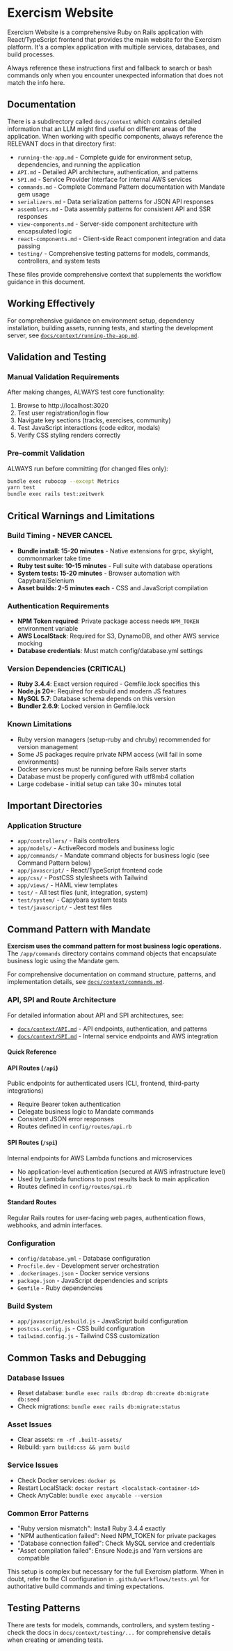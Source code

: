 # Exercism Website

Exercism Website is a comprehensive Ruby on Rails application with React/TypeScript frontend that provides the main website for the Exercism platform. It's a complex application with multiple services, databases, and build processes.

Always reference these instructions first and fallback to search or bash commands only when you encounter unexpected information that does not match the info here.

## Documentation

There is a subdirectory called `docs/context` which contains detailed information that an LLM might find useful on different areas of the application. When working with specific components, always reference the RELEVANT docs in that directory first:

- `running-the-app.md` - Complete guide for environment setup, dependencies, and running the application
- `API.md` - Detailed API architecture, authentication, and patterns
- `SPI.md` - Service Provider Interface for internal AWS services
- `commands.md` - Complete Command Pattern documentation with Mandate gem usage
- `serializers.md` - Data serialization patterns for JSON API responses
- `assemblers.md` - Data assembly patterns for consistent API and SSR responses
- `view-components.md` - Server-side component architecture with encapsulated logic
- `react-components.md` - Client-side React component integration and data passing
- `testing/` - Comprehensive testing patterns for models, commands, controllers, and system tests

These files provide comprehensive context that supplements the workflow guidance in this document.

## Working Effectively

For comprehensive guidance on environment setup, dependency installation, building assets, running tests, and starting the development server, see [`docs/context/running-the-app.md`](docs/context/running-the-app.md).

## Validation and Testing

### Manual Validation Requirements

After making changes, ALWAYS test core functionality:

1. Browse to http://localhost:3020
2. Test user registration/login flow
3. Navigate key sections (tracks, exercises, community)
4. Test JavaScript interactions (code editor, modals)
5. Verify CSS styling renders correctly

### Pre-commit Validation

ALWAYS run before committing (for changed files only):

```bash
bundle exec rubocop --except Metrics
yarn test
bundle exec rails test:zeitwerk
```

## Critical Warnings and Limitations

### Build Timing - NEVER CANCEL

- **Bundle install: 15-20 minutes** - Native extensions for grpc, skylight, commonmarker take time
- **Ruby test suite: 10-15 minutes** - Full suite with database operations
- **System tests: 15-20 minutes** - Browser automation with Capybara/Selenium
- **Asset builds: 2-5 minutes each** - CSS and JavaScript compilation

### Authentication Requirements

- **NPM Token required**: Private package access needs `NPM_TOKEN` environment variable
- **AWS LocalStack**: Required for S3, DynamoDB, and other AWS service mocking
- **Database credentials**: Must match config/database.yml settings

### Version Dependencies (CRITICAL)

- **Ruby 3.4.4**: Exact version required - Gemfile.lock specifies this
- **Node.js 20+**: Required for esbuild and modern JS features
- **MySQL 5.7**: Database schema depends on this version
- **Bundler 2.6.9**: Locked version in Gemfile.lock

### Known Limitations

- Ruby version managers (setup-ruby and chruby) recommended for version management
- Some JS packages require private NPM access (will fail in some environments)
- Docker services must be running before Rails server starts
- Database must be properly configured with utf8mb4 collation
- Large codebase - initial setup can take 30+ minutes total

## Important Directories

### Application Structure

- `app/controllers/` - Rails controllers
- `app/models/` - ActiveRecord models and business logic
- `app/commands/` - Mandate command objects for business logic (see Command Pattern below)
- `app/javascript/` - React/TypeScript frontend code
- `app/css/` - PostCSS stylesheets with Tailwind
- `app/views/` - HAML view templates
- `test/` - All test files (unit, integration, system)
- `test/system/` - Capybara system tests
- `test/javascript/` - Jest test files

## Command Pattern with Mandate

**Exercism uses the command pattern for most business logic operations.** The `/app/commands` directory contains command objects that encapsulate business logic using the Mandate gem.

For comprehensive documentation on command structure, patterns, and implementation details, see [`docs/context/commands.md`](docs/context/commands.md).

### API, SPI and Route Architecture

For detailed information about API and SPI architectures, see:

- [`docs/context/API.md`](docs/context/API.md) - API endpoints, authentication, and patterns
- [`docs/context/SPI.md`](docs/context/SPI.md) - Internal service endpoints and AWS integration

#### Quick Reference

#### API Routes (`/api`)

Public endpoints for authenticated users (CLI, frontend, third-party integrations)

- Require Bearer token authentication
- Delegate business logic to Mandate commands
- Consistent JSON error responses
- Routes defined in `config/routes/api.rb`

#### SPI Routes (`/spi`)

Internal endpoints for AWS Lambda functions and microservices

- No application-level authentication (secured at AWS infrastructure level)
- Used by Lambda functions to post results back to main application
- Routes defined in `config/routes/spi.rb`

#### Standard Routes

Regular Rails routes for user-facing web pages, authentication flows, webhooks, and admin interfaces.

### Configuration

- `config/database.yml` - Database configuration
- `Procfile.dev` - Development server orchestration
- `.dockerimages.json` - Docker service versions
- `package.json` - JavaScript dependencies and scripts
- `Gemfile` - Ruby dependencies

### Build System

- `app/javascript/esbuild.js` - JavaScript build configuration
- `postcss.config.js` - CSS build configuration
- `tailwind.config.js` - Tailwind CSS customization

## Common Tasks and Debugging

### Database Issues

- Reset database: `bundle exec rails db:drop db:create db:migrate db:seed`
- Check migrations: `bundle exec rails db:migrate:status`

### Asset Issues

- Clear assets: `rm -rf .built-assets/`
- Rebuild: `yarn build:css && yarn build`

### Service Issues

- Check Docker services: `docker ps`
- Restart LocalStack: `docker restart <localstack-container-id>`
- Check AnyCable: `bundle exec anycable --version`

### Common Error Patterns

- "Ruby version mismatch": Install Ruby 3.4.4 exactly
- "NPM authentication failed": Need NPM_TOKEN for private packages
- "Database connection failed": Check MySQL service and credentials
- "Asset compilation failed": Ensure Node.js and Yarn versions are compatible

This setup is complex but necessary for the full Exercism platform. When in doubt, refer to the CI configuration in `.github/workflows/tests.yml` for authoritative build commands and timing expectations.

## Testing Patterns

There are tests for models, commands, controllers, and system testing - check the docs in `docs/context/testing/...` for comprehensive details when creating or amending tests.
